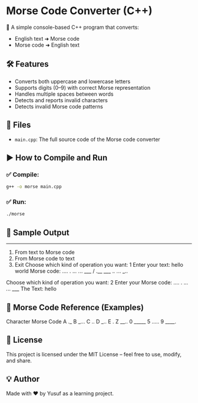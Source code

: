 # Morse Code Converter (C++)

🎯 A simple console-based C++ program that converts:
- English text ➜ Morse code  
- Morse code ➜ English text

## 🛠️ Features
- Converts both uppercase and lowercase letters
- Supports digits (0–9) with correct Morse representation
- Handles multiple spaces between words
- Detects and reports invalid characters
- Detects invalid Morse code patterns

## 📁 Files
- `main.cpp`: The full source code of the Morse code converter

## ▶️ How to Compile and Run

### ✅ Compile:

```bash
g++ -o morse main.cpp
```
### ✅ Run:
```bash
./morse
```
## 🧪 Sample Output
-----------------------------
1) From text to Morse code
2) From Morse code to text
3) Exit
Choose which kind of operation you want: 1
Enter your text: hello world
Morse code: .... . ._.. ._.. ___ / .__ ___ ._. ._.. _..

Choose which kind of operation you want: 2
Enter your Morse code: .... . ._.. ._.. ___
The Text: hello

## 💬 Morse Code Reference (Examples)

Character	Morse Code
A	._
B	_...
C	..
D	_..
E	.
Z	__..
0	_____
5	.....
9	____.

## 📌 License
This project is licensed under the MIT License – feel free to use, modify, and share.

## 💡 Author
Made with ❤️ by Yusuf as a learning project.
